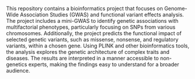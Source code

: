 This repository contains a bioinformatics project that focuses on Genome-Wide Association Studies (GWAS) and functional variant effects analysis. The project includes a mini-GWAS to identify genetic associations with multifactorial phenotypes, particularly focusing on SNPs from various chromosomes. Additionally, the project predicts the functional impact of selected genetic variants, such as missense, nonsense, and regulatory variants, within a chosen gene. Using PLINK and other bioinformatics tools, the analysis explores the genetic architecture of complex traits and diseases. The results are interpreted in a manner accessible to non-genetics experts, making the findings easy to understand for a broader audience.
